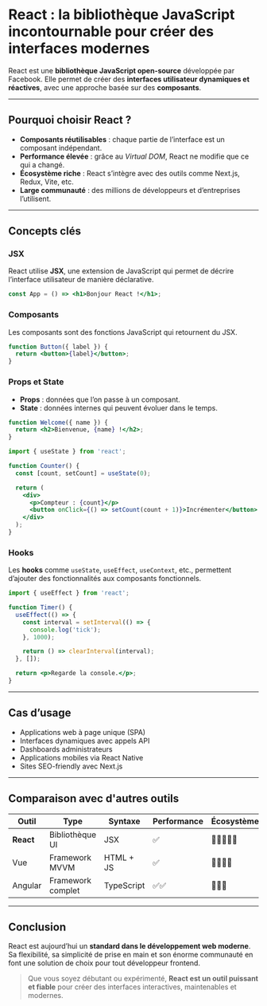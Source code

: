 # React : la bibliothèque JavaScript incontournable pour créer des interfaces modernes

React est une **bibliothèque JavaScript open-source** développée par Facebook. Elle permet de créer des **interfaces utilisateur dynamiques et réactives**, avec une approche basée sur des **composants**.

---

## Pourquoi choisir React ?

- **Composants réutilisables** : chaque partie de l’interface est un composant indépendant.
- **Performance élevée** : grâce au _Virtual DOM_, React ne modifie que ce qui a changé.
- **Écosystème riche** : React s’intègre avec des outils comme Next.js, Redux, Vite, etc.
- **Large communauté** : des millions de développeurs et d’entreprises l’utilisent.

---

## Concepts clés

### JSX

React utilise **JSX**, une extension de JavaScript qui permet de décrire l’interface utilisateur de manière déclarative.

```jsx
const App = () => <h1>Bonjour React !</h1>;
```

### Composants

Les composants sont des fonctions JavaScript qui retournent du JSX.

```jsx
function Button({ label }) {
  return <button>{label}</button>;
}
```

### Props et State

- **Props** : données que l’on passe à un composant.
- **State** : données internes qui peuvent évoluer dans le temps.

```jsx
function Welcome({ name }) {
  return <h2>Bienvenue, {name} !</h2>;
}
```

```jsx
import { useState } from 'react';

function Counter() {
  const [count, setCount] = useState(0);

  return (
    <div>
      <p>Compteur : {count}</p>
      <button onClick={() => setCount(count + 1)}>Incrémenter</button>
    </div>
  );
}
```

### Hooks

Les **hooks** comme `useState`, `useEffect`, `useContext`, etc., permettent d’ajouter des fonctionnalités aux composants fonctionnels.

```jsx
import { useEffect } from 'react';

function Timer() {
  useEffect(() => {
    const interval = setInterval(() => {
      console.log('tick');
    }, 1000);

    return () => clearInterval(interval);
  }, []);

  return <p>Regarde la console.</p>;
}
```

---

## Cas d’usage

- Applications web à page unique (SPA)
- Interfaces dynamiques avec appels API
- Dashboards administrateurs
- Applications mobiles via React Native
- Sites SEO-friendly avec Next.js

---

## Comparaison avec d'autres outils

| Outil     | Type              | Syntaxe     | Performance | Écosystème     |
|-----------|-------------------|-------------|-------------|----------------|
| **React** | Bibliothèque UI   | JSX         | ✅          | 🌟🌟🌟🌟🌟 |
| Vue       | Framework MVVM    | HTML + JS   | ✅          | 🌟🌟🌟🌟     |
| Angular   | Framework complet | TypeScript  | ✅✅        | 🌟🌟🌟       |

---

## Conclusion

React est aujourd’hui un **standard dans le développement web moderne**.  
Sa flexibilité, sa simplicité de prise en main et son énorme communauté en font une solution de choix pour tout développeur frontend.

> Que vous soyez débutant ou expérimenté, **React est un outil puissant et fiable** pour créer des interfaces interactives, maintenables et modernes.